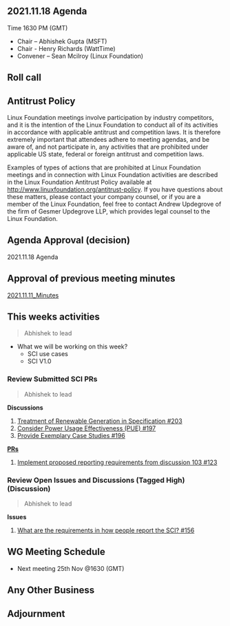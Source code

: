 ## 2021.11.18 Agenda
Time 1630 PM (GMT)

- Chair – Abhishek Gupta (MSFT)
- Chair - Henry Richards (WattTime)
- Convener – Sean Mcilroy (Linux Foundation)

## Roll call
  
## Antitrust Policy
Linux Foundation meetings involve participation by industry competitors, and it is the intention of the Linux Foundation to conduct 
all of its activities in accordance with applicable antitrust and competition laws. 
It is therefore extremely important that attendees adhere to meeting agendas, and be aware of, and not participate in, any activities 
that are prohibited under applicable US state, federal or foreign antitrust and competition laws.

Examples of types of actions that are prohibited at Linux Foundation meetings and in connection with Linux Foundation activities are 
described in the Linux Foundation Antitrust Policy available at http://www.linuxfoundation.org/antitrust-policy. 
If you have questions about these matters, please contact your company counsel, or if you are a member of the Linux Foundation, 
feel free to contact Andrew Updegrove of the firm of Gesmer Updegrove LLP, which provides legal counsel to the Linux Foundation.
  
## Agenda Approval (decision) 
2021.11.18 Agenda
  
## Approval of previous meeting minutes
[2021.11.11_Minutes](https://github.com/Green-Software-Foundation/standards_wg/blob/main/Agenda_Minutes/2021.11.11_minutes.md)

## This weeks activities

> Abhishek to lead

- What we will be working on this week?
  - SCI use cases
  - SCI V1.0

### Review Submitted SCI PRs

> Abhishek to lead

**Discussions**

1. [Treatment of Renewable Generation in Specification #203](https://github.com/Green-Software-Foundation/software_carbon_intensity/discussions/203)
2. [Consider Power Usage Effectiveness (PUE) #197](https://github.com/Green-Software-Foundation/software_carbon_intensity/discussions/197)
3. [Provide Exemplary Case Studies #196](https://github.com/Green-Software-Foundation/software_carbon_intensity/discussions/196)

**[PRs]( https://github.com/Green-Software-Foundation/software_carbon_intensity/pulls)** 

1. [Implement proposed reporting requirements from discussion 103 #123](https://github.com/Green-Software-Foundation/software_carbon_intensity/pull/123)

### Review Open Issues and Discussions (Tagged High) (Discussion)

> Abhishek to lead

**Issues**

1. [What are the requirements in how people report the SCI? #156](https://github.com/Green-Software-Foundation/software_carbon_intensity/issues/156)

## WG Meeting Schedule

- Next meeting 25th Nov @1630 (GMT) 

## Any Other Business

## Adjournment
